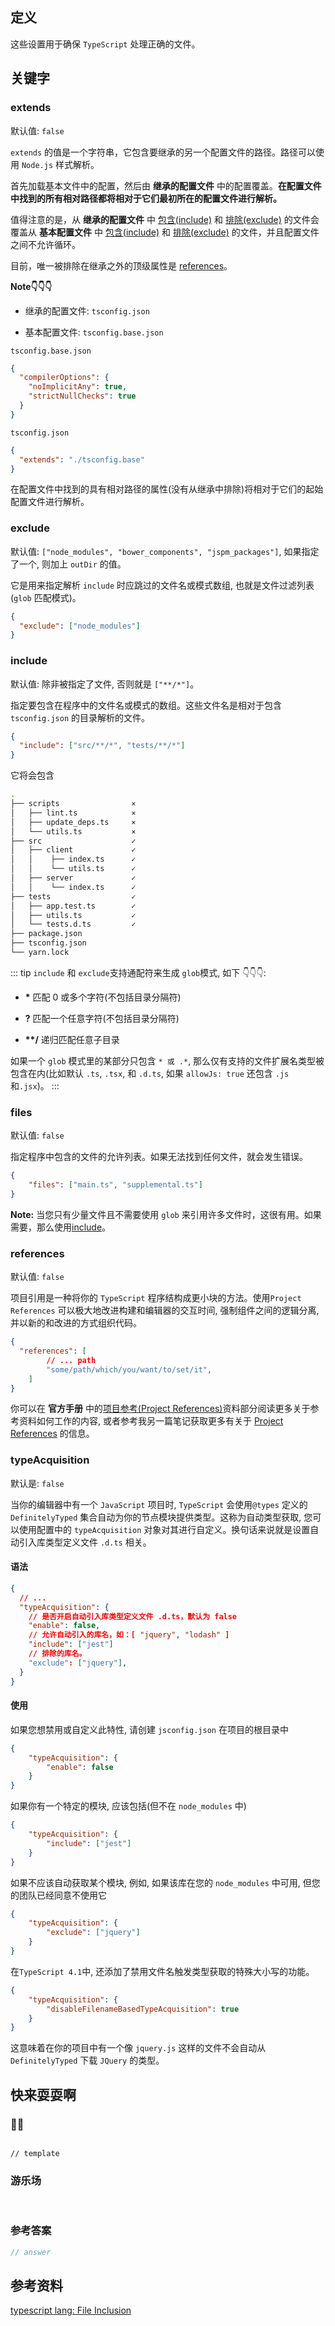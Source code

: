 ## 定义

这些设置用于确保 `TypeScript` 处理正确的文件。

## 关键字

### extends

默认值: `false`

`extends` 的值是一个字符串，它包含要继承的另一个配置文件的路径。路径可以使用 `Node.js` 样式解析。

首先加载基本文件中的配置，然后由 **继承的配置文件** 中的配置覆盖。**在配置文件中找到的所有相对路径都将相对于它们最初所在的配置文件进行解析。**

值得注意的是，从 **继承的配置文件** 中 [包含(include)](#include) 和 [排除(exclude)](#exclude) 的文件会覆盖从 **基本配置文件** 中 [包含(include)](#include) 和 [排除(exclude)](#exclude) 的文件，并且配置文件之间不允许循环。

目前，唯一被排除在继承之外的顶级属性是 [references](#references)。

**Note👇👇👇**

- 继承的配置文件: `tsconfig.json`

- 基本配置文件: `tsconfig.base.json`

`tsconfig.base.json`
```json
{
  "compilerOptions": {
    "noImplicitAny": true,
    "strictNullChecks": true
  }
}
```

`tsconfig.json`
```json
{
  "extends": "./tsconfig.base"
}
```

在配置文件中找到的具有相对路径的属性(没有从继承中排除)将相对于它们的起始配置文件进行解析。

### exclude

默认值: `["node_modules", "bower_components", "jspm_packages"]`, 如果指定了一个, 则加上 `outDir` 的值。

它是用来指定解析 `include` 时应跳过的文件名或模式数组, 也就是文件过滤列表 (`glob` 匹配模式)。

```json
{
  "exclude": ["node_modules"]
}
```

### include

默认值: 除非被指定了文件, 否则就是 `["**/*"]`。

指定要包含在程序中的文件名或模式的数组。这些文件名是相对于包含`tsconfig.json` 的目录解析的文件。

```json
{
  "include": ["src/**/*", "tests/**/*"]
}
```

它将会包含

```sh
.
├── scripts                ⨯
│   ├── lint.ts            ⨯
│   ├── update_deps.ts     ⨯
│   └── utils.ts           ⨯
├── src                    ✓
│   ├── client             ✓
│   │    ├── index.ts      ✓
│   │    └── utils.ts      ✓
│   ├── server             ✓
│   │    └── index.ts      ✓
├── tests                  ✓
│   ├── app.test.ts        ✓
│   ├── utils.ts           ✓
│   └── tests.d.ts         ✓
├── package.json
├── tsconfig.json
└── yarn.lock
```

::: tip
`include` 和 `exclude`支持通配符来生成 `glob`模式, 如下 👇👇👇:

-   **\*** 匹配 0 或多个字符(不包括目录分隔符)

-   **?** 匹配一个任意字符(不包括目录分隔符)

-   **\*\*/** 递归匹配任意子目录

如果一个 `glob` 模式里的某部分只包含 `* 或 .*`, 那么仅有支持的文件扩展名类型被包含在内(比如默认 `.ts`, `.tsx`, 和 `.d.ts`, 如果 `allowJs: true` 还包含 `.js` 和`.jsx`)。
:::

### files

默认值: `false`

指定程序中包含的文件的允许列表。如果无法找到任何文件，就会发生错误。

```json
{
	"files": ["main.ts", "supplemental.ts"]
}
```

**Note:** 当您只有少量文件且不需要使用 `glob` 来引用许多文件时，这很有用。如果需要，那么使用[include](#include)。

### references

默认值: `false`

项目引用是一种将你的 `TypeScript` 程序结构成更小块的方法。使用`Project References` 可以极大地改进构建和编辑器的交互时间, 强制组件之间的逻辑分离, 并以新的和改进的方式组织代码。

```json
{
  "references": [
		// ... path
		"some/path/which/you/want/to/set/it",
	]
}
```

你可以在 **官方手册** 中的[项目参考(Project References)](https://www.typescriptlang.org/docs/handbook/project-references.html)资料部分阅读更多关于参考资料如何工作的内容, 或者参考我另一篇笔记获取更多有关于 [Project References](../references/README.md) 的信息。

### typeAcquisition

默认是: `false`

当你的编辑器中有一个 `JavaScript` 项目时, `TypeScript` 会使用`@types` 定义的 `DefinitelyTyped` 集合自动为你的节点模块提供类型。这称为自动类型获取, 您可以使用配置中的 `typeAcquisition` 对象对其进行自定义。换句话来说就是设置自动引入库类型定义文件 `.d.ts` 相关。

#### 语法

```json
{
  // ...
  "typeAcquisition": {
	// 是否开启自动引入库类型定义文件 .d.ts，默认为 false
    "enable": false,
	// 允许自动引入的库名，如：[ "jquery", "lodash" ]
    "include": ["jest"]
	// 排除的库名。
    "exclude": ["jquery"],
  }
}

```

#### 使用

如果您想禁用或自定义此特性, 请创建 `jsconfig.json` 在项目的根目录中

```json
{
	"typeAcquisition": {
		"enable": false
	}
}
```

如果你有一个特定的模块, 应该包括(但不在 `node_modules` 中)

```json
{
	"typeAcquisition": {
		"include": ["jest"]
	}
}
```

如果不应该自动获取某个模块, 例如, 如果该库在您的 `node_modules` 中可用, 但您的团队已经同意不使用它

```json
{
	"typeAcquisition": {
		"exclude": ["jquery"]
	}
}
```

在`TypeScript 4.1`中, 还添加了禁用文件名触发类型获取的特殊大小写的功能。

```json
{
	"typeAcquisition": {
		"disableFilenameBasedTypeAcquisition": true
	}
}
```

这意味着在你的项目中有一个像 `jquery.js` 这样的文件不会自动从`DefinitelyTyped` 下载 `JQuery` 的类型。

## 快来耍耍啊

### 🌰🌰

<!-- 题目 -->

```

// template

```

### 游乐场

<br />

<Editor
  value='// enjoy yourself'
/>

### 参考答案

```ts
// answer
```

## 参考资料

[typescript lang: File Inclusion](https://www.typescriptlang.org/tsconfig#Project_Files_0)
